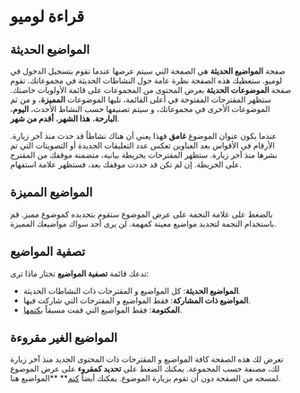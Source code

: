 # قراءة لوميو

## المواضيع الحديثة

صفحة **المواضيع الحديثة** هي الصفحة التي سيتم عرضها عندما تقوم بتسجيل الدخول في لوميو. ستعطيك هذه الصفحة نظرة عامة حول النشاطات الحديثة في مجموعاتك. تقوم صفحة **الموضوعات الحديثة** بعرض المحتوى من المجموعات على قائمة الأولويات خاصتك. ستظهر المقترحات المفتوحة في أعلى القائمة، تليها الموضوعات **المميزة**، و من ثم الموضوعات الأخرى في مجموعاتك، و سيتم تصنيفها حسب النشاط الأحدث، **اليوم**، **البارحة**، **هذا الشهر**، **أقدم من شهر**.

عندما يكون عنوان الموضوع **غامق** فهذا يعني أن هناك نشاطاً قد حدث منذ آخر زيارة. الأرقام في الأقواس بعد العناوين تعكس عدد التعليقات الجديدة أو التصويتات التي تم نشرها منذ آخر زيارة. ستظهر المقترحات بخريطة بيانية، متضمنة موقفك من المقترح على الخريطة. إن لم تكن قد حددت موقفك بعد، فستظهر علامة استفهام.

## المواضيع المميزة

بالضغط على علامة النجمة على عرض الموضوع ستقوم بتحديده كموضوع مميز. قم باستخدام النجمة لتحديد مواضيع معينة كمهمة. لن يرى أحد سواك مواضيعك المميزة.

## تصفية المواضيع

تدعك قائمة **تصفية المواضيع** تختار ماذا ترى:

* **المواضيع الحديثة**: كل المواضيع و المقترحات ذات النشاطات الحديثة.
* **المواضيع ذات المشاركة**: فقط المواضيع و المقترحات التي شاركت فيها.
* **المكتومة**: فقط المواضيع التي قمت مسبقاً ب[كتمها]( keeping_up_to_date.html#thread-volume).

## المواضيع الغير مقروءة

تعرض لك هذه الصفحة كافة المواضيع و المقترحات ذات المحتوى الجديد منذ آخر زيارة لك، مصنفة حسب المجموعة. يمكنك الضغط على **تحديد كمقروء** على عرض الموضوع لمسحه من الصفحة دون أن تقوم بزيارة الموضوع. يمكنك أيضاً
 [كتم]( keeping_up_to_date.html#thread-volume)** **المواضيع هنا.
